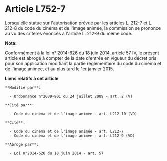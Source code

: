 # Article L752-7

Lorsqu'elle statue sur l'autorisation prévue par les articles L. 212-7 et L. 212-8 du code du cinéma et de l'image animée, la
commission se prononce au vu des critères énoncés à l'article L. 212-9 du même code.

**Nota:**

Conformément à la loi n° 2014-626 du 18 juin 2014, article 57 IV, le présent article est abrogé à compter de la date d'entrée
en vigueur du décret pris pour son application modifiant la partie réglementaire du code du cinéma et de l'image animée, et
au plus tard le 1er janvier 2015.

**Liens relatifs à cet article**

	**Modifié par**:

	  - Ordonnance n°2009-901 du 24 juillet 2009 - art. 2 (V)

	**Cité par**:

	  - Code du cinéma et de l'image animée - art. L212-10 (VD)

	**Cite**:

	  - Code du cinéma et de l'image animée - art. L212-7
	  - Code du cinéma et de l'image animée - art. L212-9 (VD)

	**Abrogé par**:

	  - Loi n°2014-626 du 18 juin 2014 - art. 57
